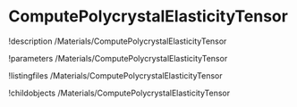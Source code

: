<!-- MOOSE Documentation Stub: Remove this when content is added. -->

# ComputePolycrystalElasticityTensor
!description /Materials/ComputePolycrystalElasticityTensor

!parameters /Materials/ComputePolycrystalElasticityTensor

!listingfiles /Materials/ComputePolycrystalElasticityTensor

!childobjects /Materials/ComputePolycrystalElasticityTensor
